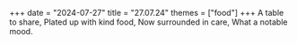 +++
date = "2024-07-27"
title = "27.07.24"
themes = ["food"]
+++
A table to share,
Plated up with kind food,
Now surrounded in care,
What a notable mood.
